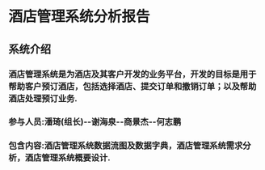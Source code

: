 # 酒店管理系统分析报告
## 系统介绍
### 酒店管理系统是为酒店及其客户开发的业务平台，开发的目标是用于帮助客户预订酒店，包括选择酒店、提交订单和撤销订单；以及帮助酒店处理预订业务.
### 参与人员:潘琦(组长)--谢海泉--商景杰--何志鹏
### 包含内容:酒店管理系统数据流图及数据字典，酒店管理系统需求分析，酒店管理系统概要设计.
